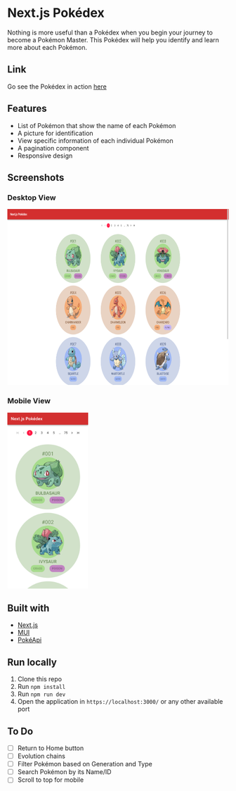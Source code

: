 # Next.js Pokédex

Nothing is more useful than a Pokédex when you begin your journey to become a Pokémon Master. This Pokédex will help you identify and learn more about each Pokémon.

## Link

Go see the Pokédex in action [here](https://my-nextjs-pokedex.vercel.app/)

## Features

- List of Pokémon that show the name of each Pokémon
- A picture for identification
- View specific information of each individual Pokémon
- A pagination component
- Responsive design

## Screenshots

### Desktop View

<img src="./public/screenshots/desktop-view.webp" height="400" />

### Mobile View

<img src="./public/screenshots/mobile-view.webp" height="400" />

## Built with

- [Next.js](https://nextjs.org/)
- [MUI](https://mui.com/)
- [PokéApi](https://pokeapi.co/)

## Run locally

1. Clone this repo
2. Run `npm install`
3. Run `npm run dev`
4. Open the application in `https://localhost:3000/` or any other available port

## To Do

- [ ] Return to Home button
- [ ] Evolution chains
- [ ] Filter Pokémon based on Generation and Type
- [ ] Search Pokémon by its Name/ID
- [ ] Scroll to top for mobile
